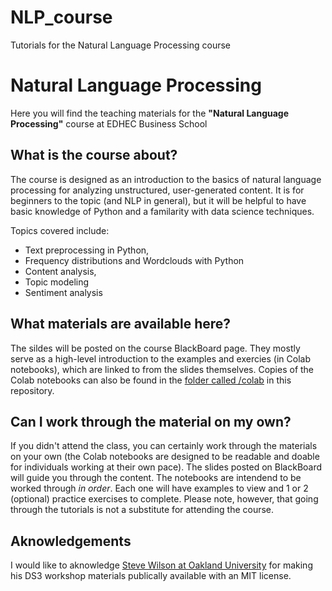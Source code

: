 # NLP_course
Tutorials for the Natural Language Processing course

# Natural Language Processing
Here you will find the teaching materials for the **"Natural Language Processing"** course at EDHEC Business School

## What is the course about?
The course is designed as an introduction to the basics of natural language processing for analyzing unstructured, user-generated content. It is for beginners to the topic (and NLP in general), but it will be helpful to have basic knowledge of Python and a familarity with data science techniques. 

Topics covered include:
- Text preprocessing in Python,
- Frequency distributions and Wordclouds with Python
- Content analysis,
- Topic modeling
- Sentiment analysis

## What materials are available here?
The sildes will be posted on the course BlackBoard page. They mostly serve as a high-level introduction to the examples and exercies (in Colab notebooks), which are linked to from the slides themselves. Copies of the Colab notebooks can also be found in the [folder called /colab](https://github.com/gordeli/NLP_course/tree/master/colab) in this repository.

## Can I work through the material on my own?
If you didn't attend the class, you can certainly work through the materials on your own (the Colab notebooks are designed to be readable and doable for individuals working at their own pace). The slides posted on BlackBoard will guide you through the content. The notebooks are intendend to be worked through *in order*. Each one will have examples to view and 1 or 2 (optional) practice exercises to complete. Please note, however, that going through the tutorials is not a substitute for attending the course.

## Aknowledgements
I would like to aknowledge [Steve Wilson at Oakland University](https://steverw.com) for making his DS3 workshop materials publically available with an MIT license.